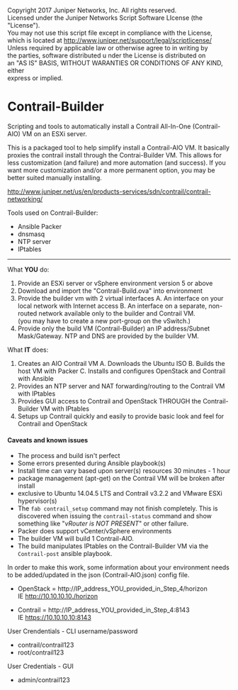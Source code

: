 Copyright 2017 Juniper Networks, Inc.  All rights reserved.                   
Licensed under the Juniper Networks Script Software LIcense (the "License").  
You may not use this script file except in compliance with the License,       
which is located at                                                             http://www.juniper.net/support/legal/scriptlicense/                           
Unless required by applicable law or otherwise agree to in writing by         
the parties, software distributed u nder the License is distributed on        
an "AS IS" BASIS, WITHOUT WARANTIES OR CONDITIONS OF ANY KIND, either        
express or implied.                                           

# Contrail-Builder
Scripting and tools to automatically install a Contrail All-In-One (Contrail-AIO)
VM on an ESXi server.

This is a packaged tool to help simplify install a Contrail-AIO VM.
It basically proxies the contrail install through the Contrai-Builder VM.  This
allows for less customization (and failure) and more automation (and success).
If you want more customization and/or a more permanent option, you may be
better suited manually installing.  

http://www.juniper.net/us/en/products-services/sdn/contrail/contrail-networking/

Tools used on Contrail-Builder:
- Ansible Packer
- dnsmasq
- NTP server
- IPtables
***
What **YOU** do:
1.  Provide an ESXi server or vSphere environment version 5 or above
2.  Download and import the "Contrail-Build.ova" into environment
3.  Provide the builder vm with 2 virtual interfaces
  A.  An interface on your local network with Internet access
  B.  An interface on a separate, non-routed network available only to the builder and Contrail VM.  
      (you may have to create a new port-group on the vSwitch.)
4.  Provide only the build VM (Contrail-Builder) an IP address/Subnet Mask/Gateway.  NTP and DNS are provided by the builder VM.

What **IT** does:
1.  Creates an AIO Contrail VM
  A.  Downloads the Ubuntu ISO
  B.  Builds the host VM with Packer
  C.  Installs and configures OpenStack and Contrail with Ansible
2.  Provides an NTP server and NAT forwarding/routing to the Contrail VM with IPtables
3.  Provides GUI access to Contrail and OpenStack THROUGH the Contrail-Builder VM with IPtables
4.  Setups up Contrail quickly and easily to provide basic look and feel for Contrail and OpenStack

#### Caveats and known issues
- The process and build isn't perfect
- Some errors presented during Ansible playbook(s)
- Install time can vary based upon server(s) resources 30 minutes - 1 hour
- package management (apt-get) on the Contrail VM will be broken after install
- exclusive to Ubuntu 14.04.5 LTS and Contrail v3.2.2 and VMware ESXi hypervisor(s)
- The `fab contrail_setup` command may not finish completely.  This is
discovered when issuing the `contrail-status` command and show something like
"*vRouter is NOT PRESENT*" or other failure.
- Packer does support vCenter/vSphere environments
- The builder VM will build 1 Contrail-AIO.
- The build manipulates IPtables on the Contrail-Builder VM via the `Contrail-post`
ansible playbook.  

In order to make this work, some information about your environment needs to be added/updated in the json (Contrail-AIO.json) config file.  


* OpenStack = http://IP_address_YOU_provided_in_Step_4/horizon  
IE http://10.10.10.10./horizon

* Contrail = http://IP_address_YOU_provided_in_Step_4:8143      
IE https://10.10.10.10:8143

User Crendentials - CLI  username/password
* contrail/contrail123
* root/contrail123

User Credentials - GUI
* admin/contrail123
